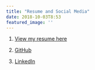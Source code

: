 ```yaml
---
title: "Resume and Social Media"
date: 2018-10-03T8:53
featured_image: ''
---
```

1. [View my resume here](static/images/resume.pdf)

2. [GitHub](https://github.com/yeej2)

3. [LinkedIn](https://www.linkedin.com/in/joshua-yee/)